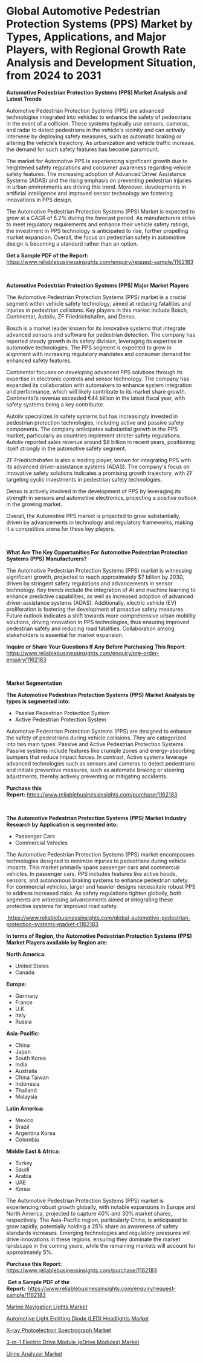 <p><h1>Global Automotive Pedestrian Protection Systems (PPS) Market by Types, Applications, and Major Players, with Regional Growth Rate Analysis and Development Situation, from 2024 to 2031</h1></p><p><strong>Automotive Pedestrian Protection Systems (PPS) Market Analysis and Latest Trends</strong></p>
<p><p>Automotive Pedestrian Protection Systems (PPS) are advanced technologies integrated into vehicles to enhance the safety of pedestrians in the event of a collision. These systems typically use sensors, cameras, and radar to detect pedestrians in the vehicle's vicinity and can actively intervene by deploying safety measures, such as automatic braking or altering the vehicle’s trajectory. As urbanization and vehicle traffic increase, the demand for such safety features has become paramount.</p><p>The market for Automotive PPS is experiencing significant growth due to heightened safety regulations and consumer awareness regarding vehicle safety features. The increasing adoption of Advanced Driver Assistance Systems (ADAS) and the rising emphasis on preventing pedestrian injuries in urban environments are driving this trend. Moreover, developments in artificial intelligence and improved sensor technology are fostering innovations in PPS design.</p><p>The Automotive Pedestrian Protection Systems (PPS) Market is expected to grow at a CAGR of 5.2% during the forecast period. As manufacturers strive to meet regulatory requirements and enhance their vehicle safety ratings, the investment in PPS technology is anticipated to rise, further propelling market expansion. Overall, the focus on pedestrian safety in automotive design is becoming a standard rather than an option.</p></p>
<p><strong>Get a Sample PDF of the Report:&nbsp;</strong> <a href="https://www.reliablebusinessinsights.com/enquiry/request-sample/1162183?utm_campaign=1121&utm_medium=2&utm_source=Github&utm_content=ia&utm_term=03112024&utm_id=automotive-pedestrian-protection-systems-pps">https://www.reliablebusinessinsights.com/enquiry/request-sample/1162183</a></p>
<p>&nbsp;</p>
<p><strong>Automotive Pedestrian Protection Systems (PPS) Major Market Players</strong></p>
<p><p>The Automotive Pedestrian Protection Systems (PPS) market is a crucial segment within vehicle safety technology, aimed at reducing fatalities and injuries in pedestrian collisions. Key players in this market include Bosch, Continental, Autoliv, ZF Friedrichshafen, and Denso.</p><p>Bosch is a market leader known for its innovative systems that integrate advanced sensors and software for pedestrian detection. The company has reported steady growth in its safety division, leveraging its expertise in automotive technologies. The PPS segment is expected to grow in alignment with increasing regulatory mandates and consumer demand for enhanced safety features.</p><p>Continental focuses on developing advanced PPS solutions through its expertise in electronic controls and sensor technology. The company has expanded its collaboration with automakers to enhance system integration and performance, which will likely contribute to its market share growth. Continental’s revenue exceeded €44 billion in the latest fiscal year, with safety systems being a key contributor.</p><p>Autoliv specializes in safety systems but has increasingly invested in pedestrian protection technologies, including active and passive safety components. The company anticipates substantial growth in the PPS market, particularly as countries implement stricter safety regulations. Autoliv reported sales revenue around $8 billion in recent years, positioning itself strongly in the automotive safety segment.</p><p>ZF Friedrichshafen is also a leading player, known for integrating PPS with its advanced driver-assistance systems (ADAS). The company's focus on innovative safety solutions indicates a promising growth trajectory, with ZF targeting cyclic investments in pedestrian safety technologies.</p><p>Denso is actively involved in the development of PPS by leveraging its strength in sensors and automotive electronics, projecting a positive outlook in the growing market.</p><p>Overall, the Automotive PPS market is projected to grow substantially, driven by advancements in technology and regulatory frameworks, making it a competitive arena for these key players.</p></p>
<p>&nbsp;</p>
<p><strong>What Are The Key Opportunities For Automotive Pedestrian Protection Systems (PPS) Manufacturers?</strong></p>
<p><p>The Automotive Pedestrian Protection Systems (PPS) market is witnessing significant growth, projected to reach approximately $7 billion by 2030, driven by stringent safety regulations and advancements in sensor technology. Key trends include the integration of AI and machine learning to enhance predictive capabilities, as well as increased adoption of advanced driver-assistance systems (ADAS). Additionally, electric vehicle (EV) proliferation is fostering the development of proactive safety measures. Future outlook indicates a shift towards more comprehensive urban mobility solutions, driving innovation in PPS technologies, thus ensuring improved pedestrian safety and reducing road fatalities. Collaboration among stakeholders is essential for market expansion.</p></p>
<p><strong>Inquire or Share Your Questions If Any Before Purchasing This Report:</strong> <a href="https://www.reliablebusinessinsights.com/enquiry/pre-order-enquiry/1162183?utm_campaign=1121&utm_medium=2&utm_source=Github&utm_content=ia&utm_term=03112024&utm_id=automotive-pedestrian-protection-systems-pps">https://www.reliablebusinessinsights.com/enquiry/pre-order-enquiry/1162183</a></p>
<p>&nbsp;</p>
<p><strong>Market Segmentation</strong></p>
<p><strong>The Automotive Pedestrian Protection Systems (PPS) Market Analysis by types is segmented into:</strong></p>
<p><ul><li>Passive Pedestrian Protection System</li><li>Active Pedestrian Protection System</li></ul></p>
<p><p>Automotive Pedestrian Protection Systems (PPS) are designed to enhance the safety of pedestrians during vehicle collisions. They are categorized into two main types: Passive and Active Pedestrian Protection Systems. Passive systems include features like crumple zones and energy-absorbing bumpers that reduce impact forces. In contrast, Active systems leverage advanced technologies such as sensors and cameras to detect pedestrians and initiate preventive measures, such as automatic braking or steering adjustments, thereby actively preventing or mitigating accidents.</p></p>
<p><strong>Purchase this Report:&nbsp;</strong><a href="https://www.reliablebusinessinsights.com/purchase/1162183?utm_campaign=1121&utm_medium=2&utm_source=Github&utm_content=ia&utm_term=03112024&utm_id=automotive-pedestrian-protection-systems-pps">https://www.reliablebusinessinsights.com/purchase/1162183</a></p>
<p>&nbsp;</p>
<p><strong>The Automotive Pedestrian Protection Systems (PPS) Market Industry Research by Application is segmented into:</strong></p>
<p><ul><li>Passenger Cars</li><li>Commercial Vehicles</li></ul></p>
<p><p>The Automotive Pedestrian Protection Systems (PPS) market encompasses technologies designed to minimize injuries to pedestrians during vehicle impacts. This market primarily spans passenger cars and commercial vehicles. In passenger cars, PPS includes features like active hoods, sensors, and autonomous braking systems to enhance pedestrian safety. For commercial vehicles, larger and heavier designs necessitate robust PPS to address increased risks. As safety regulations tighten globally, both segments are witnessing advancements aimed at integrating these protective systems for improved road safety.</p></p>
<p><a href="https://www.reliablebusinessinsights.com/global-automotive-pedestrian-protection-systems-market-r1162183?utm_campaign=1121&utm_medium=2&utm_source=Github&utm_content=ia&utm_term=03112024&utm_id=automotive-pedestrian-protection-systems-pps">&nbsp;https://www.reliablebusinessinsights.com/global-automotive-pedestrian-protection-systems-market-r1162183</a></p>
<p><strong>In terms of Region, the Automotive Pedestrian Protection Systems (PPS) Market Players available by Region are:</strong></p>
<p>
    <p> <strong> North America: </strong>
        <ul>
            <li>United States</li>
            <li>Canada</li>
        </ul>
        </p> 
    <p> <strong> Europe: </strong>
        <ul>
            <li>Germany</li>
            <li>France</li>
            <li>U.K.</li>
            <li>Italy</li>
            <li>Russia</li>
        </ul>
        </p> 
    <p> <strong> Asia-Pacific: </strong>
        <ul>
            <li>China</li>
            <li>Japan</li>
            <li>South Korea</li>
            <li>India</li>
            <li>Australia</li>
            <li>China Taiwan</li>
            <li>Indonesia</li>
            <li>Thailand</li>
            <li>Malaysia</li>
        </ul>
        </p> 
    <p> <strong> Latin America: </strong>
        <ul>
            <li>Mexico</li>
            <li>Brazil</li>
            <li>Argentina Korea</li>
            <li>Colombia</li>
        </ul>
        </p> 
    <p> <strong> Middle East & Africa: </strong>
        <ul>
            <li>Turkey</li>
            <li>Saudi</li>
            <li>Arabia</li>
            <li>UAE</li>
            <li>Korea</li>
        </ul>
    </p>
    </p>
<p><p>The Automotive Pedestrian Protection Systems (PPS) market is experiencing robust growth globally, with notable expansions in Europe and North America, projected to capture 40% and 30% market shares, respectively. The Asia-Pacific region, particularly China, is anticipated to grow rapidly, potentially holding a 25% share as awareness of safety standards increases. Emerging technologies and regulatory pressures will drive innovations in these regions, ensuring they dominate the market landscape in the coming years, while the remaining markets will account for approximately 5%.</p></p>
<p><strong>Purchase this Report: </strong><a href="https://www.reliablebusinessinsights.com/purchase/1162183?utm_campaign=1121&utm_medium=2&utm_source=Github&utm_content=ia&utm_term=03112024&utm_id=automotive-pedestrian-protection-systems-pps">https://www.reliablebusinessinsights.com/purchase/1162183</a></p>
<p>&nbsp;<strong>Get a Sample PDF of the Report:&nbsp;&nbsp;</strong><a href="https://www.reliablebusinessinsights.com/enquiry/request-sample/1162183?utm_campaign=1121&utm_medium=2&utm_source=Github&utm_content=ia&utm_term=03112024&utm_id=automotive-pedestrian-protection-systems-pps">https://www.reliablebusinessinsights.com/enquiry/request-sample/1162183</a></p>
<p><strong></strong></p>
<p><p><a href="https://www.linkedin.com/pulse/global-marine-navigation-lights-market-focus-product-type-ifguf?utm_campaign=1121&utm_medium=2&utm_source=Github&utm_content=ia&utm_term=03112024&utm_id=automotive-pedestrian-protection-systems-pps">Marine Navigation Lights Market</a></p><p><a href="https://github.com/wendisyqf/Market-Research-Report-List-1/blob/main/automotive-light-emitting-diode-led-headlights-market.md?utm_campaign=1121&utm_medium=2&utm_source=Github&utm_content=ia&utm_term=03112024&utm_id=automotive-pedestrian-protection-systems-pps">Automotive Light Emitting Diode (LED) Headlights Market</a></p><p><a href="https://www.linkedin.com/pulse/competitive-intelligence-x-ray-photoelectron-spectrograph-y0qcf?utm_campaign=1121&utm_medium=2&utm_source=Github&utm_content=ia&utm_term=03112024&utm_id=automotive-pedestrian-protection-systems-pps">X-ray Photoelectron Spectrograph Market</a></p><p><a href="https://github.com/brindal51/Market-Research-Report-List-1/blob/main/3-in-1-electric-drive-module-edrive-modules-market.md?utm_campaign=1121&utm_medium=2&utm_source=Github&utm_content=ia&utm_term=03112024&utm_id=automotive-pedestrian-protection-systems-pps">3-in-1 Electric Drive Module (eDrive Modules) Market</a></p><p><a href="https://issuu.com/reportprime-2/docs/urine-analyzer-market-size-2030.ppt_71c2410a2fb468?utm_campaign=1121&utm_medium=2&utm_source=Github&utm_content=ia&utm_term=03112024&utm_id=automotive-pedestrian-protection-systems-pps">Urine Analyzer Market</a></p></p>